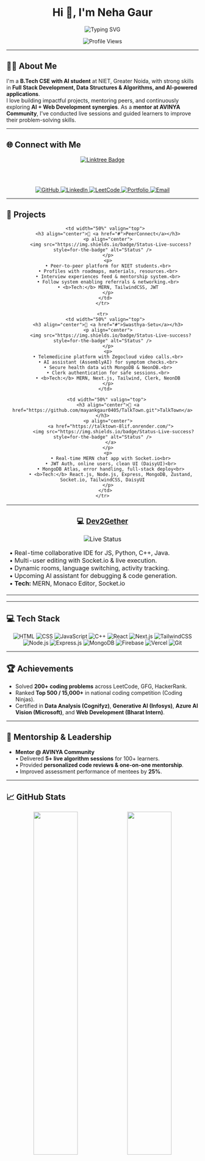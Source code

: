 <h1 align="center">Hi 👋, I'm Neha Gaur</h1>

<div align="center">
  <img src="https://readme-typing-svg.herokuapp.com?font=Fira+Code&weight=600&size=24&pause=1000&color=0EA5E9&center=true&vCenter=true&random=false&width=500&height=60&lines=Full+Stack+Developer;Computer+Science+with+AI+Undergrad;Open+Source+Contributor;200%2B+DSA+Problems+Solved;Top+500+National+Rank+Coder;Mentor+at+AVINYA+Community;AI+%26+Data+Enthusiast;" alt="Typing SVG" />
</div>

<p align="center">
  <img src="https://komarev.com/ghpvc/?username=nehagaur&color=blueviolet&style=for-the-badge" alt="Profile Views" />
</p>

---

## 👨‍💻 About Me

I'm a **B.Tech CSE with AI student** at NIET, Greater Noida, with strong skills in **Full Stack Development, Data Structures & Algorithms, and AI-powered applications**.  
I love building impactful projects, mentoring peers, and continuously exploring **AI + Web Development synergies**. As a **mentor at AVINYA Community**, I’ve conducted live sessions and guided learners to improve their problem-solving skills.

---

## 🌐 Connect with Me

<div align="center">

  <!-- Stylish Badge -->
  <a href="https://linktr.ee/nehagaur" target="_blank">
    <img src="https://img.shields.io/badge/🌐%20Explore%20All%20Links-1e3c72?style=for-the-badge&logo=linktree&logoColor=white&labelColor=2a5298&color=1e3c72" alt="Linktree Badge" />
  </a>

  <br><br>

  <!-- GitHub -->
  <a href="https://github.com/nehagaur" target="_blank">
    <img src="https://img.shields.io/badge/GitHub-12100E?style=for-the-badge&logo=github&logoColor=white" alt="GitHub" />
  </a>

  <!-- LinkedIn -->
  <a href="https://linkedin.com/in/nehagaur" target="_blank">
    <img src="https://img.shields.io/badge/LinkedIn-0A66C2?style=for-the-badge&logo=linkedin&logoColor=white" alt="LinkedIn" />
  </a>

  <!-- LeetCode -->
  <a href="https://leetcode.com/u/nehagaur" target="_blank">
    <img src="https://img.shields.io/badge/LeetCode-FFA116?style=for-the-badge&logo=leetcode&logoColor=black" alt="LeetCode" />
  </a>

  <!-- Portfolio -->
  <a href="https://nehagaur-portfolio.vercel.app" target="_blank">
    <img src="https://img.shields.io/badge/Portfolio-4CAF50?style=for-the-badge&logo=About.me&logoColor=white" alt="Portfolio" />
  </a>

  <!-- Email -->
  <a href="mailto:gauran0236@gmail.com" target="_blank">
    <img src="https://img.shields.io/badge/Email-D14836?style=for-the-badge&logo=gmail&logoColor=white" alt="Email" />
  </a>

</div>

---

## 🚀 Projects

<div align="center">
  <table>
    <tr>
      <td width="50%" valign="top">
        <h3 align="center">💻 <a href="#">Dev2Gether</a></h3>
        <p align="center">
          <img src="https://img.shields.io/badge/Status-Live-success?style=for-the-badge" alt="Live Status" />
        </p>
        <p>
        • Real-time collaborative IDE for JS, Python, C++, Java.<br>
        • Multi-user editing with Socket.io & live execution.<br>
        • Dynamic rooms, language switching, activity tracking.<br>
        • Upcoming AI assistant for debugging & code generation.<br>
        • <b>Tech:</b> MERN, Monaco Editor, Socket.io
        </p>
      </td>

      <td width="50%" valign="top">
        <h3 align="center">🤝 <a href="#">PeerConnect</a></h3>
        <p align="center">
          <img src="https://img.shields.io/badge/Status-Live-success?style=for-the-badge" alt="Status" />
        </p>
        <p>
        • Peer-to-peer platform for NIET students.<br>
        • Profiles with roadmaps, materials, resources.<br>
        • Interview experiences feed & mentorship system.<br>
        • Follow system enabling referrals & networking.<br>
        • <b>Tech:</b> MERN, TailwindCSS, JWT
        </p>
      </td>
    </tr>

    <tr>
      <td width="50%" valign="top">
        <h3 align="center">🏥 <a href="#">Swasthya-Setu</a></h3>
        <p align="center">
          <img src="https://img.shields.io/badge/Status-Live-success?style=for-the-badge" alt="Status" />
        </p>
        <p>
        • Telemedicine platform with Zegocloud video calls.<br>
        • AI assistant (AssemblyAI) for symptom checks.<br>
        • Secure health data with MongoDB & NeonDB.<br>
        • Clerk authentication for safe sessions.<br>
        • <b>Tech:</b> MERN, Next.js, Tailwind, Clerk, NeonDB
        </p>
      </td>

       <td width="50%" valign="top">
        <h3 align="center">💬 <a href="https://github.com/mayankgaur0405/TalkTown.git">TalkTown</a></h3>
        <p align="center">
          <a href="https://talktown-8lif.onrender.com/">
            <img src="https://img.shields.io/badge/Status-Live-success?style=for-the-badge" alt="Status" />
          </a>
        </p>
        <p>
          • Real-time MERN chat app with Socket.io<br>
          • JWT Auth, online users, clean UI (DaisyUI)<br>
          • MongoDB Atlas, error handling, full-stack deploy<br>
          • <b>Tech:</b> React.js, Node.js, Express, MongoDB, Zustand, Socket.io, TailwindCSS, DaisyUI
        </p>
      </td>
    </tr>
  </table>
</div>

---

## 💻 Tech Stack

<div align="center">

![HTML](https://img.shields.io/badge/HTML5-E34F26?style=for-the-badge&logo=html5&logoColor=white)
![CSS](https://img.shields.io/badge/CSS3-1572B6?style=for-the-badge&logo=css3&logoColor=white)
![JavaScript](https://img.shields.io/badge/JavaScript-F7DF1E?style=for-the-badge&logo=javascript&logoColor=black)
![C++](https://img.shields.io/badge/C++-00599C?style=for-the-badge&logo=c%2B%2B&logoColor=white)
![React](https://img.shields.io/badge/React-20232A?style=for-the-badge&logo=react&logoColor=61DAFB)
![Next.js](https://img.shields.io/badge/Next.js-000000?style=for-the-badge&logo=nextdotjs&logoColor=white)
![TailwindCSS](https://img.shields.io/badge/Tailwind_CSS-38B2AC?style=for-the-badge&logo=tailwind-css&logoColor=white)
![Node.js](https://img.shields.io/badge/Node.js-339933?style=for-the-badge&logo=nodedotjs&logoColor=white)
![Express.js](https://img.shields.io/badge/Express.js-000000?style=for-the-badge&logo=express&logoColor=white)
![MongoDB](https://img.shields.io/badge/MongoDB-4EA94B?style=for-the-badge&logo=mongodb&logoColor=white)
![Firebase](https://img.shields.io/badge/Firebase-FFCA28?style=for-the-badge&logo=firebase&logoColor=black)
![Vercel](https://img.shields.io/badge/Vercel-000000?style=for-the-badge&logo=vercel&logoColor=white)
![Git](https://img.shields.io/badge/Git-F05032?style=for-the-badge&logo=git&logoColor=white)

</div>

---

## 🏆 Achievements

- Solved **200+ coding problems** across LeetCode, GFG, HackerRank.  
- Ranked **Top 500 / 15,000+** in national coding competition (Coding Ninjas).  
- Certified in **Data Analysis (Cognifyz)**, **Generative AI (Infosys)**, **Azure AI Vision (Microsoft)**, and **Web Development (Bharat Intern)**.  

---

## 🤝 Mentorship & Leadership

- **Mentor @ AVINYA Community**  
  • Delivered **5+ live algorithm sessions** for 100+ learners.  
  • Provided **personalized code reviews & one-on-one mentorship**.  
  • Improved assessment performance of mentees by **25%**.  

---

## 📈 GitHub Stats

<div align="center">
  <img width="48%" src="https://streak-stats.demolab.com/?user=nehagaur&theme=radical&hide_border=true" />
  <img width="48%" src="https://github-readme-activity-graph.vercel.app/graph?username=nehagaur&bg_color=1a1b27&color=628fda&line=2fcbfe&point=ffffff&area=true&hide_border=true" />
</div>

---

> _"Learning never stops — I build, I share, I grow."_  
> — *Neha Gaur*
#   g a u r 1 5 N 
 
 #   g a u r 1 5 N 
 
 